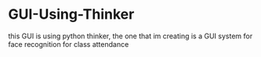 # GUI-Using-Thinker
this GUI is using python thinker, the one that im creating is a GUI system for face recognition for class attendance
